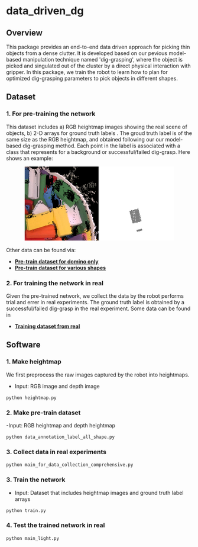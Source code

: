 # data_driven_dg

## Overview
This package provides an end-to-end data driven approach for picking thin objects from a dense clutter. It is developed based on our pevious model-based manipulation technique named 'dig-grasping', where the object is picked and singulated out of the cluster by a direct physical interaction with gripper. In this package, we train the robot to learn how to plan for optimized dig-grasping parameters to pick objects in different shapes. 

## Dataset
### 1. For pre-training the network
This dataset includes a) RGB heightmap images showing the real scene of objects, b) 2-D arrays for ground truth labels . The groud truth label is of the same size as the RGB heightmap, and obtained following our our model-based dig-grasping method. Each point in the label is associated with a class that represents for a background or successful/failed dig-grasp. Here shows an example:
<p align = "center">
<img src="files/1_0_image.png" width="200" height="200"> 
<img src="files/1_0_label.png" width="200" height="200"> 
</p>

Other data can be found via:
- [**Pre-train dataset for domino only**](https://drive.google.com/file/d/1vmRiNhAcFs5DHyphjMjxNsaeJSbrf9bS/view?usp=sharing)
- [**Pre-train dataset for various shapes**](https://drive.google.com/file/d/1nsvOPXmXoLaq1A82Nuii7YMZymVChAHW/view?usp=sharing)


### 2. For training the network in real
Given the pre-trained network, we collect the data by the robot performs trial and errer in real experiments. The ground truth label is obtained by a successful/failed dig-grasp in the real experiment.
Some data can be found in
- [**Training dataset from real**](https://drive.google.com/file/d/1pO7yF8Vfzpg9Dkj9qa6YMXFDm5Xi8G-s/view?usp=sharing)

## Software
### 1. Make heightmap
We first preprocess the raw images captured by the robot into heightmaps.
- Input: RGB image and depth image
```
python heightmap.py
```
### 2. Make pre-train dataset
-Input: RGB heightmap and depth heightmap
```
python data_annotation_label_all_shape.py
```
### 3. Collect data in real experiments
```
python main_for_data_collection_comprehensive.py
```
### 3. Train the network
- Input: Dataset that includes heightmap images and ground truth label arrays
```
python train.py
```
### 4. Test the trained network in real
```
python main_light.py
```
